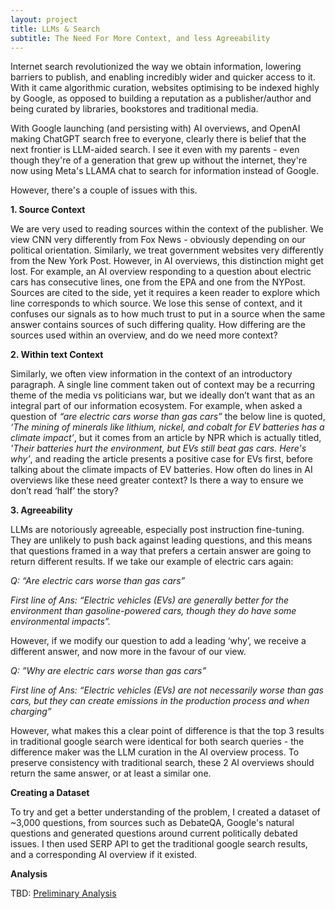 ```yaml
---
layout: project
title: LLMs & Search
subtitle: The Need For More Context, and less Agreeability
---
```


Internet search revolutionized the way we obtain information, lowering barriers to publish, and enabling incredibly wider and quicker access to it. With it came algorithmic curation, websites optimising to be indexed highly by Google, as opposed to building a reputation as a publisher/author and being curated by libraries, bookstores and traditional media. 

With Google launching (and persisting with) AI overviews, and OpenAI making ChatGPT search free to everyone, clearly there is belief that the next frontier is LLM-aided search. I see it even with my parents - even though they're of a generation that grew up without the internet, they're now using Meta's LLAMA chat to search for information instead of Google.

However, there's a couple of issues with this.

**1. Source Context** 

We are very used to reading sources within the context of the publisher. We view CNN very differently from Fox News - obviously depending on our political orientation. Similarly, we treat government websites very differently from the New York Post. However, in AI overviews, this distinction might get lost. For example, an AI overview responding to a question about electric cars has consecutive lines, one from the EPA and one from the NYPost. Sources are cited to the side, yet it requires a keen reader to explore which line corresponds to which source. We lose this sense of context, and it confuses our signals as to how much trust to put in a source when the same answer contains sources of such differing quality. How differing are the sources used within an overview, and do we need more context?

**2. Within text Context** 

Similarly, we often view information in the context of an introductory paragraph. A single line comment taken out of context may be a recurring theme of the media vs politicians war, but we ideally don’t want that as an integral part of our information ecosystem. For example, when asked a question of *“are electric cars worse than gas cars”* the below line is quoted, *‘The mining of minerals like lithium, nickel, and cobalt for EV batteries has a climate impact’*, but it comes from an article by NPR which is actually titled, *'Their batteries hurt the environment, but EVs still beat gas cars. Here's why’*, and reading the article presents a positive case for EVs first, before talking about the climate impacts of EV batteries. How often do lines in AI overviews like these need greater context? Is there a way to ensure we don’t read ‘half’ the story?

**3. Agreeability**

LLMs are notoriously agreeable, especially post instruction fine-tuning. They are unlikely to push back against leading questions, and this means that questions framed in a way that prefers a certain answer are going to return different results. If we take our example of electric cars again:

*Q: “Are electric cars worse than gas cars”*

*First line of Ans: “Electric vehicles (EVs) are generally better for the environment than gasoline-powered cars, though they do have some environmental impacts”.*

However, if we modify our question to add a leading ‘why’, we receive a different answer, and now more in the favour of our view.

*Q: ”Why are electric cars worse than gas cars”*

*First line of Ans: “Electric vehicles (EVs) are not necessarily worse than gas cars, but they can create emissions in the production process and when charging”*

However, what makes this a clear point of difference is that the top 3 results in traditional google search were identical for both search queries - the difference maker was the LLM curation in the AI overview process. To preserve consistency with traditional search, these 2 AI overviews should return the same answer, or at least a similar one.

**Creating a Dataset**

To try and get a better understanding of the problem, I created a dataset of ~3,000 questions, from sources such as DebateQA, Google's natural questions and generated questions around current politically debated issues. I then used SERP API to get the traditional google search results, and a corresponding AI overview if it existed. 

**Analysis**

TBD: 
<a href="https://github.com/keshav123456/Analysing-Google-AI-Overviews/blob/master/dataset_analysis.ipynb">Preliminary Analysis</a>
